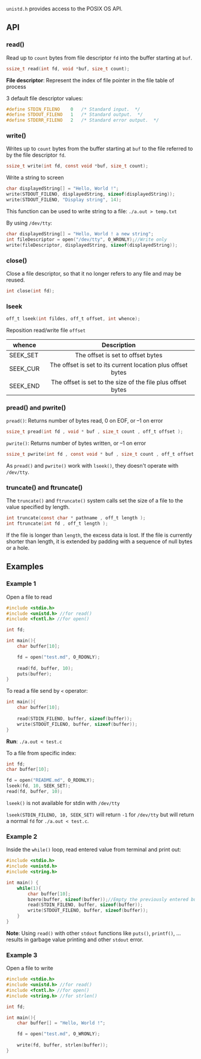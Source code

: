 ``unistd.h`` provides access to the POSIX OS API.

## API

### read()

Read up to ``count`` bytes from file descriptor ``fd`` into the buffer starting at ``buf``.

```c
ssize_t read(int fd, void *buf, size_t count);
```

**File descriptor**: Represent the index of file pointer in the file table of process

3 default file descriptor values:

```c
#define	STDIN_FILENO	0	/* Standard input.  */
#define	STDOUT_FILENO	1	/* Standard output.  */
#define	STDERR_FILENO	2	/* Standard error output.  */
```

### write()

Writes up to ``count`` bytes from the buffer starting at ``buf`` to the file referred to by the file descriptor ``fd``.

```c
ssize_t write(int fd, const void *buf, size_t count);
```

Write a string to screen

```c
char displayedString[] = "Hello, World !";
write(STDOUT_FILENO, displayedString, sizeof(displayedString));
write(STDOUT_FILENO, "Display string", 14);
```

This function can be used to write string to a file: ``./a.out > temp.txt``

By using ``/dev/tty``:

```c
char displayedString[] = "Hello, World ! a new string";
int fileDescriptor = open("/dev/tty", O_WRONLY);//Write only
write(fileDescriptor, displayedString, sizeof(displayedString));
```
### close()

Close a file descriptor, so that it no longer refers to any file and may be reused. 

```c
int close(int fd);
```

### lseek

```c
off_t lseek(int fildes, off_t offset, int whence);
```

Reposition read/write file ``offset``

| whence | Description|
| ------- |:------:|
|SEEK_SET | The offset is set to offset bytes|
|SEEK_CUR|The offset is set to its current location plus offset bytes|
|SEEK_END|The offset is set to the size of the file plus offset bytes|

### pread() and pwrite()

``pread()``: Returns number of bytes read, 0 on EOF, or –1 on error

```c
ssize_t pread(int fd , void * buf , size_t count , off_t offset );
```
``pwrite()``: Returns number of bytes written, or –1 on error

```c
ssize_t pwrite(int fd , const void * buf , size_t count , off_t offset );
```

As ``pread()`` and ``pwrite()`` work with ``lseek()``, they doesn't operate with ``/dev/tty``.

### truncate() and ftruncate()

The ``truncate()`` and ``ftruncate()`` system calls set the size of a file to the value specified by length.

```c
int truncate(const char * pathname , off_t length );
int ftruncate(int fd , off_t length );
```

If the file is longer than ``length``, the excess data is lost. If the file is currently shorter than length, it is extended by padding with a sequence of null bytes or a hole.

## Examples

### Example 1

Open a file to read

```c
#include <stdio.h>
#include <unistd.h> //for read()
#include <fcntl.h> //for open()

int fd;

int main(){
    char buffer[10];

    fd = open("test.md", O_RDONLY);
    
    read(fd, buffer, 10);
    puts(buffer);
}
```

To read a file send by ``<`` operator:

```c
int main(){
    char buffer[10];
    
    read(STDIN_FILENO, buffer, sizeof(buffer));
	write(STDOUT_FILENO, buffer, sizeof(buffer));
}
```
**Run**: ``./a.out < test.c``

To a file from specific index:

```c
int fd;
char buffer[10];

fd = open("README.md", O_RDONLY);
lseek(fd, 10, SEEK_SET);
read(fd, buffer, 10);
```

``lseek()`` is not available for stdin with ``/dev/tty``

``lseek(STDIN_FILENO, 10, SEEK_SET)`` will return ``-1`` for ``/dev/tty`` but will return a normal ``fd`` for  ``./a.out < test.c``.

### Example 2

Inside the ``while()`` loop, read entered value from terminal and print out:

```c
#include <stdio.h>
#include <unistd.h>
#include <string.h>

int main() {
	while(1){
		char buffer[10];
        bzero(buffer, sizeof(buffer));//Empty the previously entered buffer
		read(STDIN_FILENO, buffer, sizeof(buffer));
		write(STDOUT_FILENO, buffer, sizeof(buffer));
	}
}
```

**Note**: Using ``read()`` with other ``stdout`` functions like ``puts()``, ``printf()``, ... results in garbage value printing and other ``stdout`` error.

### Example 3

Open a file to write

```c
#include <stdio.h>
#include <unistd.h> //for read()
#include <fcntl.h> //for open()
#include <string.h> //for strlen()

int fd;

int main(){
    char buffer[] = "Hello, World !";

    fd = open("test.md", O_WRONLY);
    
    write(fd, buffer, strlen(buffer));
}
```